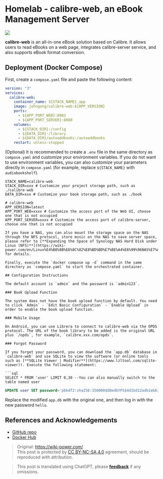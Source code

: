 # Homelab - calibre-web, an eBook Management Server

![](https://wiki-media-1253965369.cos.ap-guangzhou.myqcloud.com/img/20210429125418.png)

**calibre-web** is an all-in-one eBook solution based on Calibre. It allows users to read eBooks on a web page, integrates calibre-server service, and also supports eBook format conversion.

## Deployment (Docker Compose)

First, create a `compose.yaml` file and paste the following content:

```yaml title="compose.yaml"
version: "3"
services:
  calibre-web:
    container_name: ${STACK_NAME}_app
    image: johngong/calibre-web:${APP_VERSION}
    ports:
      - ${APP_PORT_WEB}:8083
      - ${APP_PORT_SERVER}:8080
    volumes:
      - ${STACK_DIR}:/config
      - ${DATA_DIR}:/library
      - ${DATA_DIR}/autoaddbooks:/autoaddbooks
    restart: unless-stopped
```

(Optional) It is recommended to create a `.env` file in the same directory as `compose.yaml` and customize your environment variables. If you do not want to use environment variables, you can also customize your parameters directly in `compose.yaml` (for example, replace `${STACK_NAME}` with `audiobookshelf`).

```dotenv title=".env"
STACK_NAME=calibre-web
STACK_DIR=xxx # Customize your project storage path, such as ./calibre-web
DATA_DIR=xxx # Customize your book storage path, such as ./book

# calibre-web
APP_VERSION=latest
APP_PORT_WEB=xxxx # Customize the access port of the Web UI, choose one that is not occupied
APP_PORT_SERVER=xxxx # Customize the access port of calibre-server, choose one that is not occupied

If you have a NAS, you can also mount the storage space on the NAS through the NFS protocol, store music on the NAS to save server space, please refer to [**Expanding the Space of Synology NAS Hard Disk under Linux (NFS)**](https://wiki-power.com/en/Linux%E4%B8%8B%E6%8C%82%E8%BD%BD%E7%BE%A4%E6%99%96NAS%E7%A1%AC%E7%9B%98%E6%8B%93%E5%B1%95%E7%A9%BA%E9%97%B4%EF%BC%88NFS%EF%BC%89/) for details.

Finally, execute the `docker compose up -d` command in the same directory as `compose.yaml` to start the orchestrated container.

## Configuration Instructions

The default account is `admin` and the password is `admin123`.

### Book Upload Function

The system does not have the book upload function by default. You need to click `Admin` - `Edit Basic Configuration` - `Enable Upload` in order to enable the book upload function.

### Mobile Usage

On Android, you can use Librera to connect to calibre-web via the OPDS protocol. The URL of the book library to be added is the original URL plus `/opds`, for example, `calibre.xxx.com/opds`.

### Forgot Password

If you forget your password, you can download the `app.db` database in `calibre-web` and use SQLite to view the software (or online tools such as [**SQLite Viewer | Modifier**](https://www.lzltool.com/sqlite-viewer)). Execute the following statement:

```sql
SELECT * FROM 'user' LIMIT 0,30 --You can also manually switch to the table named user
```

```sql
UPDATE user SET password='pbkdf2:sha256:150000$ODedbYPS$4d1bd12adb1eb63f78e49873cbfc731e35af178cb9eb6b8b62c09dcf8db76670' WHERE name='xxx'; -- Replace xxx with your current username
```

Replace the modified `app.db` with the original one, and then log in with the new password `hello`.

## References and Acknowledgements

- [GitHub repo](https://github.com/janeczku/calibre-web)
- [Docker Hub](https://registry.hub.docker.com/r/johngong/calibre-web)

> Original: <https://wiki-power.com/>  
> This post is protected by [CC BY-NC-SA 4.0](https://creativecommons.org/licenses/by/4.0/deed.en) agreement, should be reproduced with attribution.

> This post is translated using ChatGPT, please [**feedback**](https://github.com/linyuxuanlin/Wiki_MkDocs/issues/new) if any omissions.
